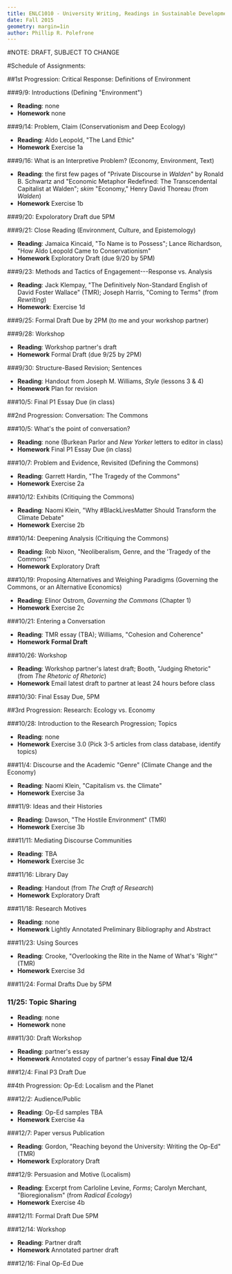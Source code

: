 ```yaml
---
title: ENLC1010 - University Writing, Readings in Sustainable Development
date: Fall 2015
geometry: margin=1in
author: Phillip R. Polefrone
---
```


#NOTE: DRAFT, SUBJECT TO CHANGE 

#Schedule of Assignments: 

##1st Progression: Critical Response: Definitions of Environment

###9/9: Introductions (Defining "Environment")

- **Reading**: none
- **Homework** none

###9/14: Problem, Claim (Conservationism and Deep Ecology)

- **Reading**: Aldo Leopold, "The Land Ethic"
- **Homework** Exercise 1a

###9/16: What is an Interpretive Problem? (Economy, Environment, Text)

- **Reading**: the first few pages of "Private Discourse in *Walden*" by Ronald
    B. Schwartz and "Economic
    Metaphor Redefined: The Transcendental Capitalist at Walden"; *skim*
    "Economy," Henry David Thoreau (from *Walden*)
- **Homework** Exercise 1b

###9/20: Expoloratory Draft due 5PM

###9/21: Close Reading (Environment, Culture, and Epistemology)

- **Reading**: Jamaica Kincaid, "To Name is to Possess"; Lance Richardson, "How
    Aldo Leopold Came to Conservationism"
- **Homework** Exploratory Draft (due 9/20 by 5PM)

###9/23: Methods and Tactics of Engagement---Response vs. Analysis

- **Reading**: Jack Klempay, "The Definitively Non-Standard English of David Foster Wallace"
    (TMR); Joseph Harris, "Coming to Terms" (from *Rewriting*)
- **Homework**: Exercise 1d

###9/25: Formal Draft Due by 2PM (to me and your workshop partner)

###9/28: Workshop

- **Reading**: Workshop partner's draft
- **Homework** Formal Draft (due 9/25 by 2PM)

###9/30: Structure-Based Revision; Sentences

- **Reading**: Handout from Joseph M. Williams, *Style* (lessons 3 & 4)
- **Homework** Plan for revision

###10/5: Final P1 Essay Due (in class)

##2nd Progression: Conversation: The Commons

###10/5: What's the point of conversation?

- **Reading**: none (Burkean Parlor and *New Yorker* letters to editor in class)
- **Homework** Final P1 Essay Due (in class)

###10/7: Problem and Evidence, Revisited (Defining the Commons)

- **Reading**: Garrett Hardin, "The Tragedy of the Commons"
- **Homework** Exercise 2a


###10/12: Exhibits (Critiquing the Commons)

- **Reading**: Naomi Klein, "Why #BlackLivesMatter Should Transform the Climate
    Debate"
- **Homework** Exercise 2b

###10/14: Deepening Analysis (Critiquing the Commons)

- **Reading**: Rob Nixon, "Neoliberalism, Genre, and the 'Tragedy of the Commons'"
- **Homework** Exploratory Draft

###10/19: Proposing Alternatives and Weighing Paradigms (Governing the Commons, or an Alternative Economics)

- **Reading**: Elinor Ostrom, *Governing the Commons* (Chapter 1)
- **Homework** Exercise 2c 

###10/21: Entering a Conversation

- **Reading**: TMR essay (TBA); Williams, "Cohesion and Coherence"
- **Homework** **Formal Draft**

###10/26: Workshop

- **Reading**: Workshop partner's latest draft; Booth, "Judging Rhetoric" (from
    *The Rhetoric of Rhetoric*)
- **Homework** Email latest draft to partner at least 24 hours before class

###10/30: Final Essay Due, 5PM

##3rd Progression: Research: Ecology vs. Economy

###10/28: Introduction to the Research Progression; Topics

- **Reading**: none
- **Homework** Exercise 3.0 (Pick 3-5 articles from class database, identify topics)

###11/4: Discourse and the Academic "Genre" (Climate Change and the Economy)

- **Reading**: Naomi Klein, "Capitalism vs. the Climate"
- **Homework** Exercise 3a

###11/9: Ideas and their Histories

- **Reading**: Dawson, "The Hostile Environment" (TMR)
- **Homework** Exercise 3b

###11/11: Mediating Discourse Communities

- **Reading**: TBA
- **Homework** Exercise 3c

###11/16: Library Day

- **Reading**: Handout (from *The Craft of Research*)
- **Homework** Exploratory Draft

###11/18: Research Motives

- **Reading**: none
- **Homework** Lightly Annotated Preliminary Bibliography and Abstract

###11/23: Using Sources

- **Reading**: Crooke, "Overlooking the Rite in the Name of What's 'Right'" (TMR)
- **Homework** Exercise 3d

###11/24: Formal Drafts Due by 5PM

### 11/25: Topic Sharing

- **Reading**: none
- **Homework** none

###11/30: Draft Workshop

- **Reading**: partner's essay
- **Homework** Annotated copy of partner's essay **Final due 12/4**

###12/4: Final P3 Draft Due

##4th Progression: Op-Ed: Localism and the Planet

###12/2: Audience/Public

- **Reading**: Op-Ed samples TBA
- **Homework** Exercise 4a

###12/7: Paper versus Publication

- **Reading**: Gordon, "Reaching beyond the University: Writing the Op-Ed" (TMR)
- **Homework** Exploratory Draft

###12/9: Persuasion and Motive (Localism)

- **Reading**: Excerpt from Carloline Levine, *Forms*; Carolyn Merchant,
    "Bioregionalism" (from *Radical Ecology*)
- **Homework** Exercise 4b

###12/11: Formal Draft Due 5PM

###12/14: Workshop

- **Reading**: Partner draft
- **Homework** Annotated partner draft

###12/16: Final Op-Ed Due 

